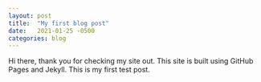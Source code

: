 ```yaml
---
layout: post
title:  "My first blog post"
date:   2021-01-25 -0500
categories: blog
---
```

Hi there, thank you for checking my site out.
This site is built using GitHub Pages and Jekyll.
This is my first test post.
